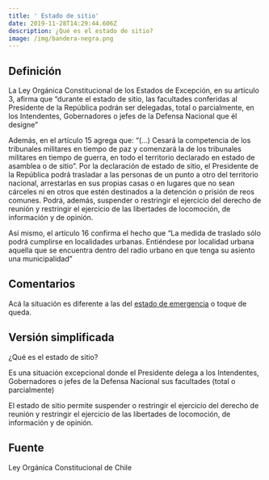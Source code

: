 ```yaml
---
title: ' Estado de sitio'
date: 2019-11-28T14:29:44.606Z
description: ¿Qué es el estado de sitio?
image: /img/bandera-negra.png
---
```

## **Definición**

La Ley Orgánica Constitucional de los Estados de Excepción, en su artículo 3, afirma que “durante el estado de sitio, las facultades conferidas al Presidente de la República podrán ser delegadas, total o parcialmente, en los Intendentes, Gobernadores o jefes de la Defensa Nacional que él designe”

Además, en el artículo 15 agrega que: “(…) Cesará la competencia de los tribunales militares en tiempo de paz y comenzará la de los tribunales militares en tiempo de guerra, en todo el territorio declarado en estado de asamblea o de sitio”. Por la declaración de estado de sitio, el Presidente de la República podrá trasladar a las personas de un punto a otro del territorio nacional, arrestarlas en sus propias casas o en lugares que no sean cárceles ni en otros que estén destinados a la detención o prisión de reos comunes. Podrá, además, suspender o restringir el ejercicio del derecho de reunión y restringir el ejercicio de las libertades de locomoción, de información y de opinión.

Así mismo, el artículo 16 confirma el hecho que “La medida de traslado sólo podrá cumplirse en localidades urbanas. Entiéndese por localidad urbana aquella que se encuentra dentro del radio urbano en que tenga su asiento una municipalidad”

## **Comentarios**

Acá la situación es diferente a las del [estado de emergencia](https://dreamy-almeida-0af5e0.netlify.com/glosario/estado-de-emergencia/) o toque de queda.

## **Versión simplificada**

¿Qué es el estado de sitio?

Es una situación excepcional donde el Presidente delega a los Intendentes, Gobernadores o jefes de la Defensa Nacional sus facultades (total o parcialmente)

El estado de sitio permite suspender o restringir el ejercicio del derecho de reunión y restringir el ejercicio de las libertades de locomoción, de información y de opinión.

## **Fuente**

Ley Orgánica Constitucional de Chile

